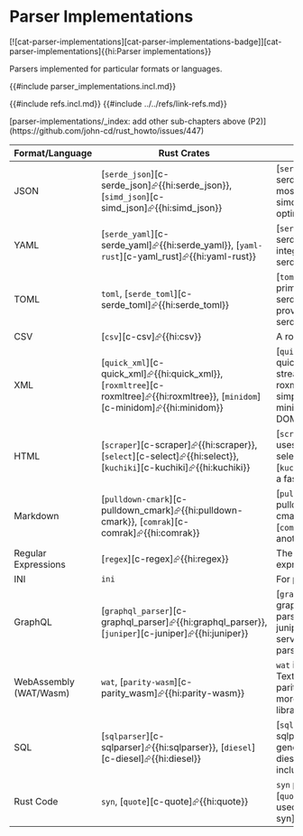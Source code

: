 # Parser Implementations

[![cat-parser-implementations][cat-parser-implementations-badge]][cat-parser-implementations]{{hi:Parser implementations}}

Parsers implemented for particular formats or languages.

{{#include parser_implementations.incl.md}}

{{#include refs.incl.md}}
{{#include ../../refs/link-refs.md}}

<div class="hidden">
[parser-implementations/_index: add other sub-chapters above (P2)](https://github.com/john-cd/rust_howto/issues/447)

| Format/Language | Rust Crates | Notes |
| --- | ---|---|
| JSON | [`serde_json`][c-serde_json]⮳{{hi:serde_json}}, [`simd_json`][c-simd_json]⮳{{hi:simd_json}} | [`serde_json`][c-serde_json]⮳{{hi:serde_json}} is the most commonly used. [`simd_json`][c-simd_json]⮳{{hi:simd_json}} is optimized for performance. |
| YAML | [`serde_yaml`][c-serde_yaml]⮳{{hi:serde_yaml}}, [`yaml-rust`][c-yaml_rust]⮳{{hi:yaml-rust}} | [`serde_yaml`][c-serde_yaml]⮳{{hi:serde_yaml}} integrates well with [`serde`][c-serde]⮳{{hi:serde}}. |
| TOML | `toml`, [`serde_toml`][c-serde_toml]⮳{{hi:serde_toml}} | [`toml`][c-toml]⮳{{hi:toml}} is the primary crate. [`serde_toml`][c-serde_toml]⮳{{hi:serde_toml}} provides [`serde`][c-serde]⮳{{hi:serde}} integration. |
| CSV | [`csv`][c-csv]⮳{{hi:csv}} | A robust and widely used CSV parser. |
| XML | [`quick_xml`][c-quick_xml]⮳{{hi:quick_xml}}, [`roxmltree`][c-roxmltree]⮳{{hi:roxmltree}}, [`minidom`][c-minidom]⮳{{hi:minidom}} | [`quick_xml`][c-quick_xml]⮳{{hi:quick_xml}} is fast for streaming. [`roxmltree`][c-roxmltree]⮳{{hi:roxmltree}} is good for simple parsing. [`minidom`][c-minidom]⮳{{hi:minidom}} builds a DOM tree. |
| HTML | [`scraper`][c-scraper]⮳{{hi:scraper}}, [`select`][c-select]⮳{{hi:select}}, [`kuchiki`][c-kuchiki]⮳{{hi:kuchiki}} | [`scraper`][c-scraper]⮳{{hi:scraper}} uses CSS selectors. [`select`][c-select]⮳{{hi:select}} is another option. [`kuchiki`][c-kuchiki]⮳{{hi:kuchiki}} is a fast and robust HTML parser. |
| Markdown | [`pulldown-cmark`][c-pulldown_cmark]⮳{{hi:pulldown-cmark}}, [`comrak`][c-comrak]⮳{{hi:comrak}} | [`pulldown-cmark`][c-pulldown_cmark]⮳{{hi:pulldown-cmark}} is CommonMark compliant. [`comrak`][c-comrak]⮳{{hi:comrak}} is another popular choice. |
| Regular Expressions | [`regex`][c-regex]⮳{{hi:regex}} | The standard crate for regular expression parsing and matching. |
| INI | `ini` | For parsing INI configuration files. |
| GraphQL | [`graphql_parser`][c-graphql_parser]⮳{{hi:graphql_parser}}, [`juniper`][c-juniper]⮳{{hi:juniper}} | [`graphql_parser`][c-graphql_parser]⮳{{hi:graphql_parser}} parses GraphQL queries. [`juniper`][c-juniper]⮳{{hi:juniper}} is a GraphQL server implementation and includes parsing capabilities. |
| WebAssembly (WAT/Wasm) | `wat`, [`parity-wasm`][c-parity_wasm]⮳{{hi:parity-wasm}} | `wat` is for parsing WAT (WebAssembly Text Format). [`parity-wasm`][c-parity_wasm]⮳{{hi:parity-wasm}} is a more general WebAssembly tooling library. |
| SQL | [`sqlparser`][c-sqlparser]⮳{{hi:sqlparser}}, [`diesel`][c-diesel]⮳{{hi:diesel}} | [`sqlparser`][c-sqlparser]⮳{{hi:sqlparser}} is a general SQL parser. [`diesel`][c-diesel]⮳{{hi:diesel}} is an ORM that includes SQL parsing. |
| Rust Code | `syn`, [`quote`][c-quote]⮳{{hi:quote}} | `syn` parses Rust code into an AST. [`quote`][c-quote]⮳{{hi:quote}} is often used alongside [`syn`][c-syn]⮳{{hi:syn}} for code generation. |

</div>
